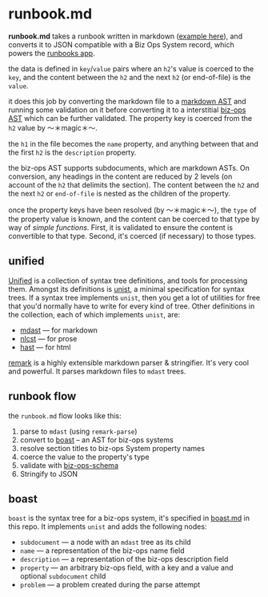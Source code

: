 # runbook.md

**runbook.md** takes a runbook written in markdown
([example here](./example-runbook.md)), and converts it to JSON compatible with a Biz
Ops System record, which powers the [runbooks app](https://runbooks.in.ft.com).

the data is defined in `key`/`value` pairs where an `h2`'s value is coerced to
the `key`, and the content between the `h2` and the next `h2` (or end-of-file)
is the `value`.

it does this job by converting the markdown file to a
[markdown AST](https://github.com/syntax-tree/mdast/blob/master/readme.md) and
running some validation on it before converting it to a interstitial
[biz-ops AST](./boast.md) which can be further validated.
The property key is coerced from the `h2` value by ～＊magic＊～.

the `h1` in the file becomes the `name` property, and anything between that and
the first `h2` is the `description` property.

the biz-ops AST supports subdocuments, which are markdown ASTs. On conversion,
any headings in the content are reduced by 2 levels (on account of the `h2` that
delimits the section). The content between the `h2` and the next `h2` or
`end-of-file` is nested as the children of the property.

once the property keys have been resolved (by ～＊magic＊～), the `type` of the
property value is known, and the content can be coerced to that type by way of
_simple functions_. First, it is validated to ensure the content is convertible
to that type. Second, it's coerced (if necessary) to those types.

## unified

[Unified](https://unified.js.org) is a collection of syntax tree definitions,
and tools for processing them. Amongst its definitions is
[unist](https://github.com/syntax-tree/unist), a minimal specification for
syntax trees. If a syntax tree implements `unist`, then you get a lot of
utilities for free that you'd normally have to write for every kind of tree.
Other definitions in the collection, each of which implements `unist`, are:

-   [mdast](https://github.com/syntax-tree/mdast) — for markdown
-   [nlcst](https://github.com/syntax-tree/nlcst) — for prose
-   [hast](https://github.com/syntax-tree/hast) — for html

[remark](https://github.com/remarkjs/remark) is a highly extensible markdown
parser & stringifier. It's very cool and powerful. It parses markdown files to
`mdast` trees.

## runbook flow

the `runbook.md` flow looks like this:

1. parse to `mdast` (using `remark-parse`)
2. convert to [boast](./boast.md) – an AST for biz-ops systems
3. resolve section titles to biz-ops System property names
4. coerce the value to the property's type
5. validate with
   [biz-ops-schema](https://github.com/financial-times/biz-ops-schema)
6. Stringify to JSON

## boast

`boast` is the syntax tree for a biz-ops system, it's specified in
[boast.md](./boast.md) in this repo. It implements `unist` and adds the
following nodes:

-   `subdocument` — a node with an `mdast` tree as its child
-   `name` — a representation of the biz-ops name field
-   `description` — a representation of the biz-ops description field
-   `property` — an arbitrary biz-ops field, with a key and a value and optional
    `subdocument` child
-   `problem` — a problem created during the parse attempt
